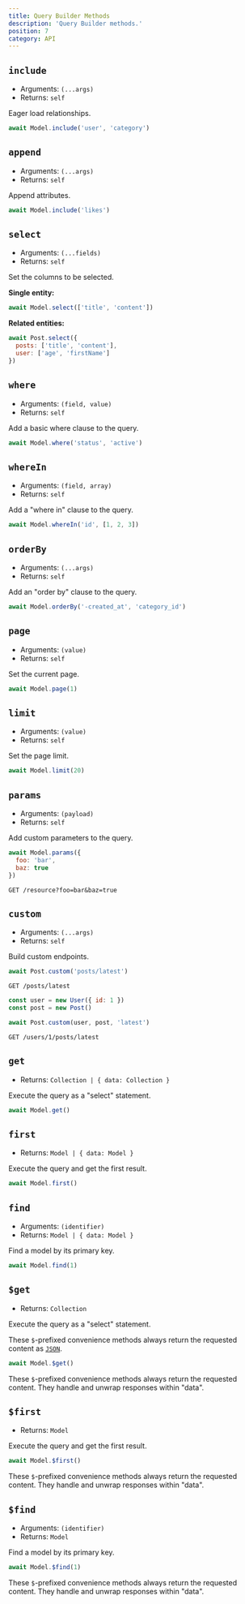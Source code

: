 ```yaml
---
title: Query Builder Methods
description: 'Query Builder methods.'
position: 7
category: API
---
```


## `include`
- Arguments: `(...args)`
- Returns: `self`

Eager load relationships.

```js
await Model.include('user', 'category')
```

## `append`
- Arguments: `(...args)`
- Returns: `self`

Append attributes.

```js
await Model.include('likes')
```

## `select`
- Arguments: `(...fields)`
- Returns: `self`

Set the columns to be selected.

**Single entity:**
```js
await Model.select(['title', 'content'])
```

**Related entities:**
```js
await Post.select({
  posts: ['title', 'content'],
  user: ['age', 'firstName']
})
```

## `where`
- Arguments: `(field, value)`
- Returns: `self`

Add a basic where clause to the query.

```js
await Model.where('status', 'active')
```

## `whereIn`
- Arguments: `(field, array)`
- Returns: `self`

Add a "where in" clause to the query.

```js
await Model.whereIn('id', [1, 2, 3])
```

## `orderBy`
- Arguments: `(...args)`
- Returns: `self`

Add an "order by" clause to the query.

```js
await Model.orderBy('-created_at', 'category_id')  
```

## `page`
- Arguments: `(value)`
- Returns: `self`

Set the current page.

```js
await Model.page(1)
```

## `limit`
- Arguments: `(value)`
- Returns: `self`

Set the page limit.

```js
await Model.limit(20)
```

## `params`
- Arguments: `(payload)`
- Returns: `self`

Add custom parameters to the query.

<code-group>
  <code-block Label="Query" active>

  ```js
  await Model.params({
    foo: 'bar',
    baz: true
  })
  ```

  </code-block>
  <code-block Label="Request">

  ```http request
  GET /resource?foo=bar&baz=true
  ```

  </code-block>
</code-group>

## `custom`
- Arguments: `(...args)`
- Returns: `self`

Build custom endpoints.

<code-group>
  <code-block Label="Simple Query" active>

  ```js
  await Post.custom('posts/latest')
  ```

  </code-block>
  <code-block Label="Simple Request">

  ```http request
  GET /posts/latest
  ```

  </code-block>
  <code-block Label="Complex Query">

  ```js
  const user = new User({ id: 1 })
  const post = new Post()

  await Post.custom(user, post, 'latest')
  ```

  </code-block>
  <code-block Label="Complex Request">

  ```http request
  GET /users/1/posts/latest
  ```

  </code-block>
</code-group>

## `get`
- Returns: `Collection | { data: Collection }`

Execute the query as a "select" statement.

```js
await Model.get()
```

## `first`
- Returns: `Model | { data: Model }`

Execute the query and get the first result.

```js
await Model.first()
```

## `find`
- Arguments: `(identifier)`
- Returns: `Model | { data: Model }`

Find a model by its primary key.

```js
await Model.find(1)
```

## `$get`
- Returns: `Collection`

Execute the query as a "select" statement.

These `$`-prefixed convenience methods always return the requested content as [`JSON`](https://developer.mozilla.org/en-US/docs/Web/API/Body/json).

```js
await Model.$get()
```

<alert type="info">These `$`-prefixed convenience methods always return the requested content. 
They handle and unwrap responses within "data".</alert>

## `$first`
- Returns: `Model`

Execute the query and get the first result.

```js
await Model.$first()
```

<alert type="info">These `$`-prefixed convenience methods always return the requested content. 
They handle and unwrap responses within "data".</alert>

## `$find`
- Arguments: `(identifier)`
- Returns: `Model`

Find a model by its primary key.

```js
await Model.$find(1)
```

<alert type="info">These `$`-prefixed convenience methods always return the requested content. 
They handle and unwrap responses within "data".</alert>
